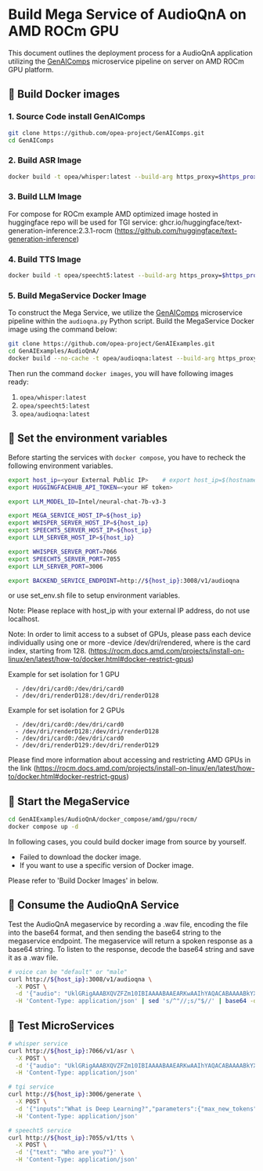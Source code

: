 # Build Mega Service of AudioQnA on AMD ROCm GPU

This document outlines the deployment process for a AudioQnA application utilizing the [GenAIComps](https://github.com/opea-project/GenAIComps.git) microservice
pipeline on server on AMD ROCm GPU platform.

## 🚀 Build Docker images

### 1. Source Code install GenAIComps

```bash
git clone https://github.com/opea-project/GenAIComps.git
cd GenAIComps
```

### 2. Build ASR Image

```bash
docker build -t opea/whisper:latest --build-arg https_proxy=$https_proxy --build-arg http_proxy=$http_proxy -f comps/asr/src/integrations/dependency/whisper/Dockerfile .
```

### 3. Build LLM Image

For compose for ROCm example AMD optimized image hosted in huggingface repo will be used for TGI service: ghcr.io/huggingface/text-generation-inference:2.3.1-rocm (https://github.com/huggingface/text-generation-inference)

### 4. Build TTS Image

```bash
docker build -t opea/speecht5:latest --build-arg https_proxy=$https_proxy --build-arg http_proxy=$http_proxy -f comps/tts/src/integrations/dependency/speecht5/Dockerfile .
```

### 5. Build MegaService Docker Image

To construct the Mega Service, we utilize the [GenAIComps](https://github.com/opea-project/GenAIComps.git) microservice pipeline within the `audioqna.py` Python script. Build the MegaService Docker image using the command below:

```bash
git clone https://github.com/opea-project/GenAIExamples.git
cd GenAIExamples/AudioQnA/
docker build --no-cache -t opea/audioqna:latest --build-arg https_proxy=$https_proxy --build-arg http_proxy=$http_proxy -f Dockerfile .
```

Then run the command `docker images`, you will have following images ready:

1. `opea/whisper:latest`
2. `opea/speecht5:latest`
3. `opea/audioqna:latest`

## 🚀 Set the environment variables

Before starting the services with `docker compose`, you have to recheck the following environment variables.

```bash
export host_ip=<your External Public IP>    # export host_ip=$(hostname -I | awk '{print $1}')
export HUGGINGFACEHUB_API_TOKEN=<your HF token>

export LLM_MODEL_ID=Intel/neural-chat-7b-v3-3

export MEGA_SERVICE_HOST_IP=${host_ip}
export WHISPER_SERVER_HOST_IP=${host_ip}
export SPEECHT5_SERVER_HOST_IP=${host_ip}
export LLM_SERVER_HOST_IP=${host_ip}

export WHISPER_SERVER_PORT=7066
export SPEECHT5_SERVER_PORT=7055
export LLM_SERVER_PORT=3006

export BACKEND_SERVICE_ENDPOINT=http://${host_ip}:3008/v1/audioqna
```

or use set_env.sh file to setup environment variables.

Note: Please replace with host_ip with your external IP address, do not use localhost.

Note: In order to limit access to a subset of GPUs, please pass each device individually using one or more -device /dev/dri/rendered, where is the card index, starting from 128. (https://rocm.docs.amd.com/projects/install-on-linux/en/latest/how-to/docker.html#docker-restrict-gpus)

Example for set isolation for 1 GPU

      - /dev/dri/card0:/dev/dri/card0
      - /dev/dri/renderD128:/dev/dri/renderD128

Example for set isolation for 2 GPUs

      - /dev/dri/card0:/dev/dri/card0
      - /dev/dri/renderD128:/dev/dri/renderD128
      - /dev/dri/card0:/dev/dri/card0
      - /dev/dri/renderD129:/dev/dri/renderD129

Please find more information about accessing and restricting AMD GPUs in the link (https://rocm.docs.amd.com/projects/install-on-linux/en/latest/how-to/docker.html#docker-restrict-gpus)

## 🚀 Start the MegaService

```bash
cd GenAIExamples/AudioQnA/docker_compose/amd/gpu/rocm/
docker compose up -d
```

In following cases, you could build docker image from source by yourself.

- Failed to download the docker image.
- If you want to use a specific version of Docker image.

Please refer to 'Build Docker Images' in below.

## 🚀 Consume the AudioQnA Service

Test the AudioQnA megaservice by recording a .wav file, encoding the file into the base64 format, and then sending the
base64 string to the megaservice endpoint. The megaservice will return a spoken response as a base64 string. To listen
to the response, decode the base64 string and save it as a .wav file.

```bash
# voice can be "default" or "male"
curl http://${host_ip}:3008/v1/audioqna \
  -X POST \
  -d '{"audio": "UklGRigAAABXQVZFZm10IBIAAAABAAEARKwAAIhYAQACABAAAABkYXRhAgAAAAEA", "max_tokens":64, "voice":"default"}' \
  -H 'Content-Type: application/json' | sed 's/^"//;s/"$//' | base64 -d > output.wav
```

## 🚀 Test MicroServices

```bash
# whisper service
curl http://${host_ip}:7066/v1/asr \
  -X POST \
  -d '{"audio": "UklGRigAAABXQVZFZm10IBIAAAABAAEARKwAAIhYAQACABAAAABkYXRhAgAAAAEA"}' \
  -H 'Content-Type: application/json'

# tgi service
curl http://${host_ip}:3006/generate \
  -X POST \
  -d '{"inputs":"What is Deep Learning?","parameters":{"max_new_tokens":17, "do_sample": true}}' \
  -H 'Content-Type: application/json'

# speecht5 service
curl http://${host_ip}:7055/v1/tts \
  -X POST \
  -d '{"text": "Who are you?"}' \
  -H 'Content-Type: application/json'
```
